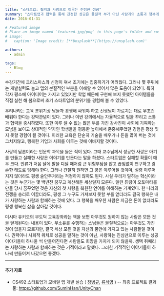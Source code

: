 ```yaml
---
title: "스타트업: 협력과 사랑으로 이루는 진정한 성공"
summary: "스타트업과 협력을 통해 진정한 성공은 물질적 부가 아닌 사람과의 소통과 행복에서 비롯됨을 깨달은 이야기."
date: 2016-01-31

# Featured image
# Place an image named `featured.jpg/png` in this page's folder and customize its options here.
# image:
#   caption: 'Image credit: [**Unsplash**](https://unsplash.com)'

authors:
  - admin

tags:
  - Blog
---
```



수강기간에 크리스마스와 신정이 껴서 초기에는 집중하기가 어려웠다. 그러나 몇 주뒤에는 개발실력도 늘고 앱의 본질적인 부분을 이해할 수 있어서 많은 도움이 되었다. 특히 각자 평소에 아이디어는 가지고 있었지만 학업 때문에 구현해 보지 못했던 아이템들을 직접 실천 해 봄으로써 초기 스타트업의 분위기를 경험해 볼 수 있었다. 

우리나라는 교육 분위기상 남들과 경쟁해 싸워야 하고 선생님이 가르치는 대로 무조건 배워야 한다는 강박관념이 있다. 그러나 이번 강의에서는 자율적으로 팀을 꾸리고 소통과 협력을 중시하였다. 또한 이루 셀 수 없는 많은 부를 가진 강사진이 사회에 기여하는 모범을 보이고 상대적인 약자인 학생들을 평등한 높이에서 존중해주었던 경험은 평생 잊지 못할 경험이 될 것이다. 이러한 교육은 단순히 기술을 배우거나 돈을 많이 버는 것에 그치지않고, 행복한 기업과 사회를 이루는 것에 이바지할 것이다.

사랑의 담론이라는 인문학 과목을 들은 적이 있다. 그때 교수님께서 성공한 사랑은 아기를 만들고 실패한 사랑은 이야기를 만든다는 말을 하셨다. 스타트업은 실패할 확률이 매우 크다. 인류가 처음 달에 발을 디딜 때처럼 큰 위험부담을 않고 끊임없이 연구하고 겸손한 태도로 임해야 한다. 그러나 간절히 원하면 그 꿈은 이루어질 것이며, 설령 이루어지지 않더라도 평생 술안주거리는 걱정하지 않아도 된다. 사실 우리가 말하는 혁신이라는 것은 누군가는 몇 백년전 꿈꾸고 계산해둔 세상일지 모른다. 앨런 튜링이 오토마타를 만들 당시 꿈꾸었던 것은 자신의 첫 사랑을 복원한 언어를 이해하는 기계였다. 한 나라의 전쟁을 승리로 이끌더라도, 평생 그 누구도 가져보지 못할 부를 얻더라도 결국 행복은 내가 사랑하는 사람과 함께하는 것에 있다. 그 행복을 깨우친 사람은 지금은 돈이 없더라도 평생 행복한 삶을 살아갈 것이다.

미시마 유키오의 부도덕 교육강좌라는 책을 보면 아무것도 원하지 않는 사람은 모든 것을 얻게된다는 내용이 있다. 무소유를 수행하는 스님들은 물질적으로는 아무것도 가진 것이 없을지 모르지만, 결국 세상 모든 것을 자신의 품안에 가지고 있는 사람들일 것이다. 권력이나 사회적 위치로 성공을 말하는 것이 아닌, 사랑하는 진심만으로 이루는 성공 이야기들이 하나둘 씩 만들어진다면 사람들도 희망을 가지게 되지 않을까. 생텍 쥐페리는 사랑하는 사람과 함께하는 것은 기적이라고 말했다. 그러한 기적적인 이야기들이 하나씩 만들어져 나갔으면 좋겠다.

---

#### 추가 자료

* CS492 스타트업과 모바일 앱 개발 실습 ( [장병규](https://www.kedglobal.com/korean-games/newsView/ked202207050006), [류석영](https://ko.wikipedia.org/wiki/%EB%A5%98%EC%84%9D%EC%98%81) ) -- 최종 프로젝트 결과물: <https://github.com/SuminHan/UnityChan>
